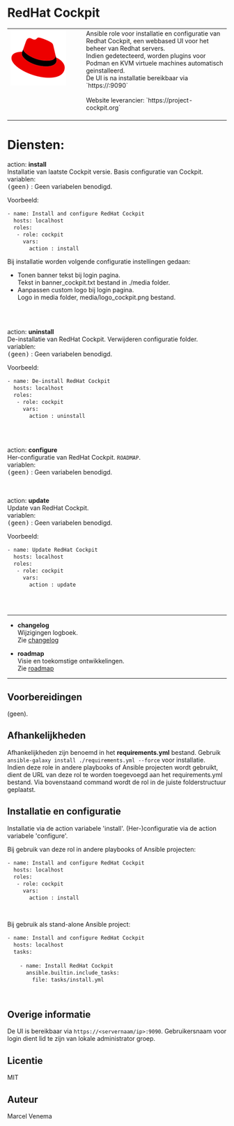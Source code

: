 # RedHat Cockpit

<table border="0">
  <tr>
    <td width="160px" valign="top"><img src="media/icon_cockpit.png" align="left" height="128" width="128" /></td>
    <td>Ansible role voor installatie en configuratie van Redhat Cockpit, een webbased UI voor het beheer van Redhat servers.<br/> 
        Indien gedetecteerd, worden plugins voor Podman en KVM virtuele machines automatisch geinstalleerd.<br/>
        De UI is na installatie bereikbaar via `https://<servernaam/ip>:9090`<br/>
        <br/>
        Website leverancier: `https://project-cockpit.org`<br/>
        <br/>
    </td>
  </tr>
</table>

# Diensten:


action: **install**<br/>
Installatie van laatste Cockpit versie. Basis configuratie van Cockpit.<br/>
variablen:<br/>
<kbd>(geen)</kbd> : Geen variabelen benodigd.<br/>

Voorbeeld:
```
- name: Install and configure RedHat Cockpit
  hosts: localhost
  roles:
   - role: cockpit
     vars:
       action : install
```
Bij installatie worden volgende configuratie instellingen gedaan:<br />
- Tonen banner tekst bij login pagina.<br />
  Tekst in banner_cockpit.txt bestand in ./media folder.<br/>
- Aanpassen custom logo bij login pagina.<br/>
  Logo in media folder, media/logo_cockpit.png bestand.<br/>
<br/>
<br/>


action: **uninstall**<br/>
De-installatie van RedHat Cockpit. Verwijderen configuratie folder.<br/>
variablen:<br/>
<kbd>(geen)</kbd> : Geen variabelen benodigd.<br/>

Voorbeeld:
```
- name: De-install RedHat Cockpit
  hosts: localhost
  roles:
   - role: cockpit
     vars:
       action : uninstall
```
<br/>
<br/>


action: **configure**<br/>
Her-configuratie van RedHat Cockpit. `ROADMAP`.<br/>
variablen:<br/>
<kbd>(geen)</kbd> : Geen variabelen benodigd.<br/>
<br/>
<br/>


action: **update**<br/>
Update van RedHat Cockpit.<br/>
variablen:<br/>
<kbd>(geen)</kbd> : Geen variabelen benodigd.<br/>

Voorbeeld:
```
- name: Update RedHat Cockpit
  hosts: localhost
  roles:
   - role: cockpit
     vars:
       action : update
```
<br/>
<br/>

***

- **changelog**<br/>
  Wijzigingen logboek.<br/>
  Zie [changelog](CHANGELOG.md)<br/>



- **roadmap**<br/>
  Visie en toekomstige ontwikkelingen.<br/>
  Zie [roadmap](ROADMAP.md)<br/>

***

## Voorbereidingen
(geen).<br/>


## Afhankelijkheden
Afhankelijkheden zijn benoemd in het **requirements.yml** bestand. Gebruik `ansible-galaxy install ./requirements.yml --force` voor installatie.<br/>
Indien deze role in andere playbooks of Ansible projecten wordt gebruikt, dient de URL van deze rol te worden toegevoegd aan het requirements.yml bestand. Via bovenstaand command wordt de rol in de juiste folderstructuur geplaatst.<br/>


## Installatie en configuratie
Installatie via de action variabele 'install'. (Her-)configuratie via de action variabele 'configure'.<br/>

Bij gebruik van deze rol in andere playbooks of Ansible projecten:<br/>
```
- name: Install and configure RedHat Cockpit
  hosts: localhost
  roles:
   - role: cockpit
     vars:
       action : install
```
<br/>

Bij gebruik als stand-alone Ansible project:<br/>
```
- name: Install and configure RedHat Cockpit
  hosts: localhost
  tasks:

    - name: Install RedHat Cockpit
      ansible.builtin.include_tasks:
        file: tasks/install.yml
```
<br/>


## Overige informatie
De UI is bereikbaar via `https://<servernaam/ip>:9090`. Gebruikersnaam voor login dient lid te zijn van lokale administrator groep. 


## Licentie
MIT


## Auteur
Marcel Venema
